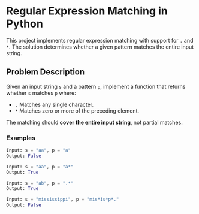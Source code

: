 # Regular Expression Matching in Python

This project implements regular expression matching with support for `.` and `*`. The solution determines whether a given pattern matches the entire input string.

## Problem Description

Given an input string `s` and a pattern `p`, implement a function that returns whether `s` matches `p` where:

- `.` Matches any single character.
- `*` Matches zero or more of the preceding element.

The matching should **cover the entire input string**, not partial matches.

### Examples

```python
Input: s = "aa", p = "a"
Output: False

Input: s = "aa", p = "a*"
Output: True

Input: s = "ab", p = ".*"
Output: True

Input: s = "mississippi", p = "mis*is*p*."
Output: False
